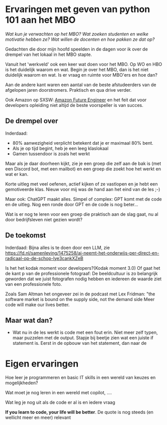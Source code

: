 # Ervaringen met geven van python 101 aan het MBO
*Wat kun je verwachten op het MBO? Wat zoeken studenten en welke motivatie hebben ze? Wat willen de docenten en hoe pakken ze dat op?*

Gedachten die door mijn hoofd speelden in de dagen voor ik over de drempel van het lokaal in het MBO stapte. 

Vanuit het 'werkveld' ook een keer wat doen voor het MBO. Op WO en HBO is het duidelijk waarom en wat. Begin je over het MBO, dan is het niet duidelijk waarom en wat.
Is er vraag en ruimte voor MBO'ers en hoe dan?

Aan de andere kant waren een aantal van de beste afstudeerders van de afgelopen jaren doorstromers. Praktisch en qua drive verder.

Ook Amazon op SXSW: [Amazon Future Engineer](https://www.amazonfutureengineer.com/ ) en het feit dat voor developers opleiding niet altijd de beste voorspeller is van succes.

## De drempel over
Inderdaad: 
- 80% aanwezigheid verplicht betekent dat je er maximaal 80% bent.
- Als je op tijd begint, heb je een leeg klaslokaal
- Gamen tussendoor is zoals het werkt

Maar als je daar doorheen kijkt, zie je een groep die zelf aan de bak is (met een Discord bot, met een mailbot) en een groep die zoekt hoe het werkt en wat er kan.

Korte uitleg met veel oefenen, actief kijken of ze vastlopen en je hebt een gemotiveerde klas. Nieuw voor mij was de hand aan het eind van de les ;-)

Maar ook: ChatGPT maakt alles. Simpel of complex: GPT komt met de code en de uitleg. Nog een ronde door GPT en de code is nog beter...

Wat is er nog te leren voor een groep die praktisch aan de slag gaat, nu al door bedrijfsleven niet gezien wordt? 

## De toekomst
Inderdaad: Bijna alles is te doen door een LLM, zie https://fd.nl/samenleving/1475258/ai-neemt-het-onderwijs-per-direct-en-radicaal-op-de-schop-lye3cankXZeB

Is het het kodak moment voor developers?(Kodak moment 3.0) Of gaat het de kant p van de professionele fotograaf: De beeldcultuur is zo belangrijk geworden dat we juist fotografen nodig hebben en iedereen de waarde ziet van een professionele foto.

Zoals Sam Altman het ongeveer zei in de podcast met Lex Fridman: "the software market is bound on the supply side, not the demand side
Meer code will make our lives better.

## Maar wat dan?
- Wat nu in de les werkt is code met een fout erin. Niet meer zelf typen, maar puzzelen met de output. Stapje bij beetje zien wat een juiste if statement is. Eerst in de opbouw van het statement, dan naar de 


# Eigen ervaringen



Hoe leer je programmeren en basic IT skills in een wereld van keuzes en mogelijkheden?

Wat moet je nog leren in een wereld met copilot, ....

Wat leg je nog uit als de code er al is en iedere vraag 

**If you learn to code, your life will be better**. De quote is nog steeds (en wellicht meer en meer) relevant
